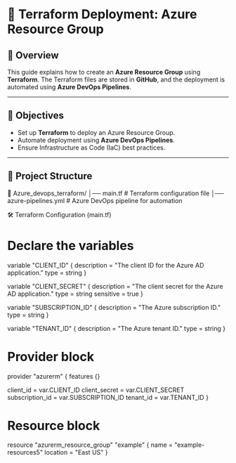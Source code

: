 # 📌 Terraform Deployment: Azure Resource Group  

## 📝 Overview  
This guide explains how to create an **Azure Resource Group** using **Terraform**. The Terraform files are stored in **GitHub**, and the deployment is automated using **Azure DevOps Pipelines**.

---

## 🎯 Objectives  
- Set up **Terraform** to deploy an Azure Resource Group.  
- Automate deployment using **Azure DevOps Pipelines**.  
- Ensure Infrastructure as Code (IaC) best practices.

---

## 📂 Project Structure  
📁 Azure_devops_terraform/ │── main.tf # Terraform configuration file
│── azure-pipelines.yml # Azure DevOps pipeline for automation 

🛠 Terraform Configuration (main.tf) 
# Declare the variables
variable "CLIENT_ID" {
  description = "The client ID for the Azure AD application."
  type        = string
}

variable "CLIENT_SECRET" {
  description = "The client secret for the Azure AD application."
  type        = string
  sensitive   = true
}

variable "SUBSCRIPTION_ID" {
  description = "The Azure subscription ID."
  type        = string
}

variable "TENANT_ID" {
  description = "The Azure tenant ID."
  type        = string
}

# Provider block
provider "azurerm" {
  features {}

  client_id       = var.CLIENT_ID
  client_secret   = var.CLIENT_SECRET
  subscription_id = var.SUBSCRIPTION_ID
  tenant_id       = var.TENANT_ID
}

# Resource block
resource "azurerm_resource_group" "example" {
  name     = "example-resources5"
  location = "East US"
}

